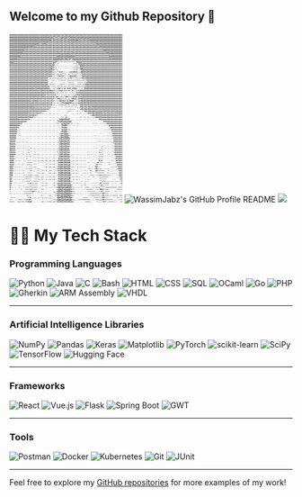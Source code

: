 ## Welcome to my Github Repository 👋

<p>
  <img alt="WassimJabz's GitHub Profile README" src="https://github.com/WassimJabz/wassimjabz/blob/main/ascii.png" style="width:auto; height:300px;">
  <img alt="WassimJabz's GitHub Profile README" src="https://github.com/WassimJabz/wassimjabz/blob/main/terminal.gif" style="width:auto; height:300px;">
  <img src="https://github-readme-stats.anuraghazra1.vercel.app/api/top-langs/?username=wassimjabz&theme=dark&hide_border=false&no-bg=true&no-frame=true&langs_count=10" style="width:auto; height:300px;"/>
</p>

# 👨‍💻 My Tech Stack

### Programming Languages
![Python](https://img.shields.io/badge/Python-14354C?style=for-the-badge&logo=python&logoColor=white) 
![Java](https://img.shields.io/badge/Java-ED8B00?style=for-the-badge&logo=openjdk&logoColor=white) 
![C](https://img.shields.io/badge/C-00599C?style=for-the-badge&logo=c&logoColor=white) 
![Bash](https://img.shields.io/badge/Bash-4EAA25?style=for-the-badge&logo=gnubash&logoColor=white) 
![HTML](https://img.shields.io/badge/HTML-239120?style=for-the-badge&logo=html5&logoColor=white) 
![CSS](https://img.shields.io/badge/CSS-239120?&style=for-the-badge&logo=css3&logoColor=white) 
![SQL](https://img.shields.io/badge/SQL-CC2927?style=for-the-badge&logo=microsoftsqlserver&logoColor=white) 
![OCaml](https://img.shields.io/badge/OCaml-E34F26?style=for-the-badge&logo=ocaml&logoColor=white) 
![Go](https://img.shields.io/badge/Go-00ADD8?style=for-the-badge&logo=go&logoColor=white) 
![PHP](https://img.shields.io/badge/PHP-777BB4?style=for-the-badge&logo=php&logoColor=white) 
![Gherkin](https://img.shields.io/badge/Gherkin-000000?style=for-the-badge&logo=gherkin&logoColor=white) 
![ARM Assembly](https://img.shields.io/badge/ARM_Assembly-007ACC?style=for-the-badge&logo=arm&logoColor=white) 
![VHDL](https://img.shields.io/badge/VHDL-007ACC?style=for-the-badge&logoColor=white)

---

### Artificial Intelligence Libraries
![NumPy](https://img.shields.io/badge/numpy-%23013243.svg?style=for-the-badge&logo=numpy&logoColor=white) 
![Pandas](https://img.shields.io/badge/pandas-%23150458.svg?style=for-the-badge&logo=pandas&logoColor=white) 
![Keras](https://img.shields.io/badge/Keras-%23D00000.svg?style=for-the-badge&logo=Keras&logoColor=white) 
![Matplotlib](https://img.shields.io/badge/Matplotlib-%23ffffff.svg?style=for-the-badge&logo=Matplotlib&logoColor=black) 
![PyTorch](https://img.shields.io/badge/PyTorch-%23EE4C2C.svg?style=for-the-badge&logo=PyTorch&logoColor=white) 
![scikit-learn](https://img.shields.io/badge/scikit--learn-%23F7931E.svg?style=for-the-badge&logo=scikit-learn&logoColor=white) 
![SciPy](https://img.shields.io/badge/SciPy-%230C55A5.svg?style=for-the-badge&logo=scipy&logoColor=%white) 
![TensorFlow](https://img.shields.io/badge/TensorFlow-%23FF6F00.svg?style=for-the-badge&logo=TensorFlow&logoColor=white) 
![Hugging Face](https://img.shields.io/badge/Hugging%20Face-FFD700?style=for-the-badge&logo=huggingface&logoColor=black)

---

### Frameworks
![React](https://img.shields.io/badge/React-20232A?style=for-the-badge&logo=react&logoColor=61DAFB) 
![Vue.js](https://img.shields.io/badge/Vue.js-35495E?style=for-the-badge&logo=vue.js&logoColor=4FC08D) 
![Flask](https://img.shields.io/badge/Flask-000000?style=for-the-badge&logo=flask&logoColor=white) 
![Spring Boot](https://img.shields.io/badge/Spring%20Boot-6DB33F?style=for-the-badge&logo=springboot&logoColor=white) 
![GWT](https://img.shields.io/badge/GWT-D14836?style=for-the-badge&logo=google&logoColor=white)

---

### Tools
![Postman](https://img.shields.io/badge/Postman-FF6C37?style=for-the-badge&logo=postman&logoColor=white) 
![Docker](https://img.shields.io/badge/Docker-2496ED?style=for-the-badge&logo=docker&logoColor=white) 
![Kubernetes](https://img.shields.io/badge/Kubernetes-326CE5?style=for-the-badge&logo=kubernetes&logoColor=white) 
![Git](https://img.shields.io/badge/GIT-E44C30?style=for-the-badge&logo=git&logoColor=white) 
![JUnit](https://img.shields.io/badge/JUnit-25A162?style=for-the-badge&logo=java&logoColor=white)

---

Feel free to explore my [GitHub repositories](https://github.com/) for more examples of my work!

<!--
**WassimJabz/wassimjabz** is a ✨ _special_ ✨ repository because its `README.md` (this file) appears on your GitHub profile.

Here are some ideas to get you started:

- 🔭 I’m currently working on ...
- 🌱 I’m currently learning ...
- 👯 I’m looking to collaborate on ...
- 🤔 I’m looking for help with ...
- 💬 Ask me about ...
- 📫 How to reach me: ...
- 😄 Pronouns: ...
- ⚡ Fun fact: ...
-->
